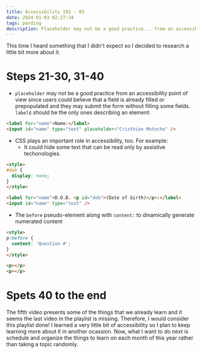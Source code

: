 ```yaml
---
title: Accessibility 101 - 03
date: 2024-01-03 02:27:34
tags: pending
description: Placeholder may not be a good practice... from an accessibility point of view
---
```


This time I heard something that I didn't expect so I decided to research a little bit more about it.

# Steps 21-30, 31-40

* `placeholder` may not be a good practice from an accessibility point of view since users could believe that a field is already filled
or prepopulated and they may submit the form without filling some fields. `label`s should be the only ones describing an element:

```html
<label for="name">Name:</label>
<input id="name" type="text" placeholder="Cristhian Motoche" />
```

* CSS plays an important role in accessibility, too. For example:
  - It could hide some text that can be read only by assistive techonologies.

```html
<style>
#dob {
  display: none;
}
</style>

<label for="name">D.O.B. <p id="dob">(Date of birth)</p>:</label>
<input id="name" type="text" />
```


  - The `before` pseudo-element along with `content:` to dinamically generate numerated content

```html
<style>
p:before {
  content: 'Question #';
}
</style>

<p></p>
<p></p>
```

# Spets 40 to the end

The fifth video presents some of the things that we already learn and it seems
the last video in the playlist is missing. Therefore, I would consider this playlist
done! I learned a very little bit of accessibility so I plan to keep learning
more about it in another ocassion. Now, what I want to do next is schedule and
organize the things to learn on each month of this year rather than taking a topic
randomly.

